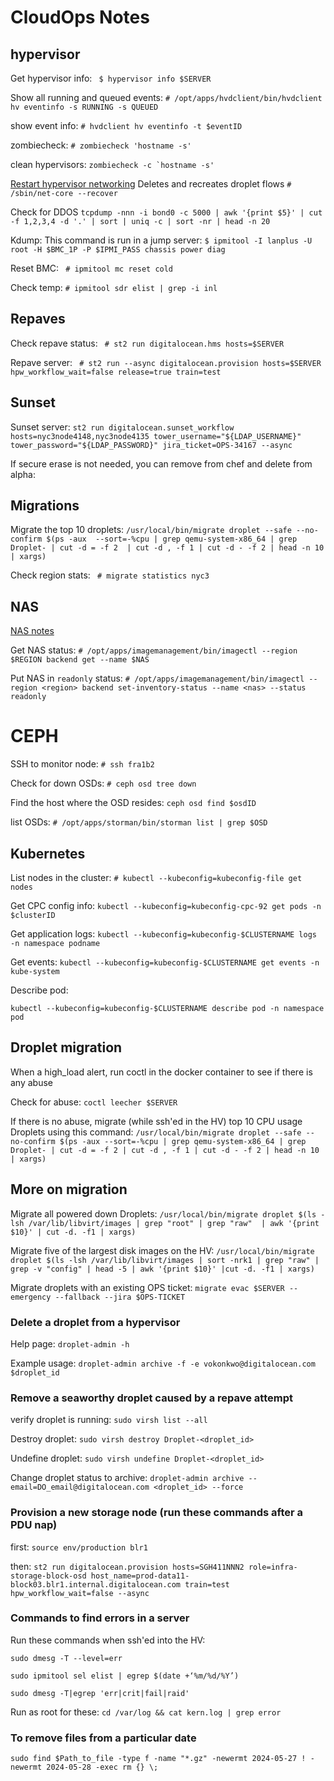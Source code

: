 # CloudOps Notes 

## hypervisor

Get hypervisor info: 
``` $ hypervisor info $SERVER```

Show all running and queued events:
```# /opt/apps/hvdclient/bin/hvdclient hv eventinfo -s RUNNING -s QUEUED```

show event info:
```# hvdclient hv eventinfo -t $eventID```

zombiecheck:
```# zombiecheck 'hostname -s'```

clean hypervisors:
```zombiecheck -c `hostname -s'```

[Restart hypervisor networking](https://github.com/digitalocean/documentation/blob/master/oncall/playbooks/procedures/restart-hypervisor-networking.md) Deletes and recreates droplet flows
```# /sbin/net-core --recover```


Check for DDOS
```tcpdump -nnn -i bond0 -c 5000 | awk '{print $5}' | cut -f 1,2,3,4 -d '.' | sort | uniq -c | sort -nr | head -n 20```


Kdump:
This command is run in a jump server:
```$ ipmitool -I lanplus -U root -H $BMC_1P -P $IPMI_PASS chassis power diag```

Reset BMC:
``` # ipmitool mc reset cold```

Check temp:
```# ipmitool sdr elist | grep -i inl```



## Repaves

Check repave status: 
``` # st2 run digitalocean.hms hosts=$SERVER```

Repave server:
``` # st2 run --async digitalocean.provision hosts=$SERVER hpw_workflow_wait=false release=true train=test```


## Sunset

Sunset server: 
```st2 run digitalocean.sunset_workflow hosts=nyc3node4148,nyc3node4135 tower_username="${LDAP_USERNAME}" tower_password="${LDAP_PASSWORD}" jira_ticket=OPS-34167 --async```


If secure erase is not needed, you can remove from chef and delete from alpha:




## Migrations

Migrate the top 10 droplets: 
```/usr/local/bin/migrate droplet --safe --no-confirm $(ps -aux  --sort=-%cpu | grep qemu-system-x86_64 | grep Droplet- | cut -d = -f 2  | cut -d , -f 1 | cut -d - -f 2 | head -n 10 | xargs)```

Check region stats: 
``` # migrate statistics nyc3```




## NAS 
[NAS notes](https://do-internal.atlassian.net/wiki/spaces/CO/pages/536969368/NAS+procedures)

Get NAS status: 
```# /opt/apps/imagemanagement/bin/imagectl --region $REGION backend get --name $NAS```

Put NAS in `readonly` status:
```# /opt/apps/imagemanagement/bin/imagectl --region <region> backend set-inventory-status --name <nas> --status readonly```




# CEPH

SSH to monitor node: 
```# ssh fra1b2```

Check for down OSDs:
```# ceph osd tree down```

Find the host where the OSD resides: 
```ceph osd find $osdID```

list OSDs:
```# /opt/apps/storman/bin/storman list | grep $OSD```



## Kubernetes

List  nodes in the cluster: 
```# kubectl --kubeconfig=kubeconfig-file get nodes```

Get CPC config info: 
```kubectl --kubeconfig=kubeconfig-cpc-92 get pods -n $clusterID```


Get application logs:
```kubectl --kubeconfig=kubeconfig-$CLUSTERNAME logs -n namespace podname```

Get events: 
```kubectl --kubeconfig=kubeconfig-$CLUSTERNAME get events -n kube-system```

Describe pod:

```kubectl --kubeconfig=kubeconfig-$CLUSTERNAME describe pod -n namespace  pod```

## Droplet migration

When a high_load alert, run coctl in the docker container to see if there is any abuse

Check for abuse:
```coctl leecher $SERVER```

If there is no abuse, migrate (while ssh'ed in the HV) top 10 CPU usage Droplets using this command:
```/usr/local/bin/migrate droplet --safe --no-confirm $(ps -aux --sort=-%cpu | grep qemu-system-x86_64 | grep Droplet- | cut -d = -f 2 | cut -d , -f 1 | cut -d - -f 2 | head -n 10 | xargs)```

## More on migration

Migrate all powered down Droplets:
```/usr/local/bin/migrate droplet $(ls -lsh /var/lib/libvirt/images | grep "root" | grep "raw"  | awk '{print $10}' | cut -d. -f1 | xargs)```

Migrate five of the largest disk images on the HV:
```/usr/local/bin/migrate droplet $(ls -lsh /var/lib/libvirt/images | sort -nrk1 | grep "raw" | grep -v "config" | head -5 | awk '{print $10}' |cut -d. -f1 | xargs)```

Migrate droplets with an existing OPS ticket:
```migrate evac $SERVER --emergency --fallback --jira $OPS-TICKET```

### Delete a droplet from a hypervisor

Help page:
```droplet-admin -h```

Example usage:
```droplet-admin archive -f -e vokonkwo@digitalocean.com $droplet_id```

### Remove a seaworthy droplet caused by a repave attempt

verify droplet is running:
```sudo virsh list --all```

Destroy droplet:
```sudo virsh destroy Droplet-<droplet_id>```

Undefine droplet:
```sudo virsh undefine Droplet-<droplet_id>```

Change droplet status to archive:
```droplet-admin archive --email=DO_email@digitalocean.com <droplet_id> --force```

### Provision a new storage node (run these commands after a PDU nap)

first:
```source env/production blr1```

then:
```st2 run digitalocean.provision hosts=SGH411NNN2 role=infra-storage-block-osd host_name=prod-data11-block03.blr1.internal.digitalocean.com train=test hpw_workflow_wait=false --async```

### Commands to find errors in a server

Run these commands when ssh'ed into the HV:

```sudo dmesg -T --level=err```

```sudo ipmitool sel elist | egrep $(date +‘%m/%d/%Y’)```

```sudo dmesg -T|egrep 'err|crit|fail|raid'```

Run as root for these:
```cd /var/log && cat kern.log | grep error```

### To remove files from a particular date
```sudo find $Path_to_file -type f -name "*.gz" -newermt 2024-05-27 ! -newermt 2024-05-28 -exec rm {} \;```